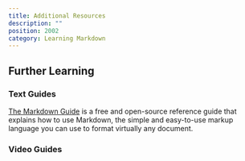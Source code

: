 ```yaml
---
title: Additional Resources
description: ""
position: 2002
category: Learning Markdown
---
```


## Further Learning

### Text Guides

[The Markdown Guide](https://www.markdownguide.org/) is a free and open-source reference guide that explains how to use Markdown, the simple and easy-to-use markup language you can use to format virtually any document.

### Video Guides

<youtube-video video-id="HUBNt18RFbo" start="65" end="900">

</youtube-video>
